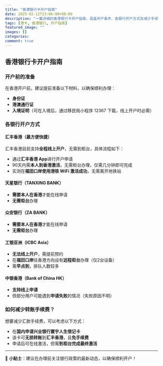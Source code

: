 ```yaml
---
title: "香港银行卡开户指南"
date: 2025-02-12T23:06:00+08:00
description: "一篇详细的香港银行卡开户指南，涵盖开户条件、各银行开户方式及减少手续费的技巧。"
tags: [港卡, 香港银行, 开户指南]
featured_image: ""
images: []
categories:
comment: true
---
```


## 香港银行卡开户指南

### 开户前的准备
在香港开户前，建议提前准备以下材料，以确保顺利办理：

- **身份证**
- **港澳通行证**
- **入境证明**（可在入境后，通过移民局小程序 12367 下载，线上开户时必需）

### 各银行开户方式

#### 汇丰香港（最方便快捷）
汇丰香港目前支持**全程线上开户**，无需到柜台，具体流程如下：

- 通过**汇丰香港 App**进行开户申请
- 90天内需**本人到香港激活**，无需柜台办理，仅需几分钟即可完成
- 实测在**福田口岸使用港铁 WiFi 激活成功**，无需离开地铁站

#### 天星银行（TANXING BANK）
- **需要本人在香港**才能在线申请
- **无需柜台**办理

#### 众安银行（ZA BANK）
- **需要本人在香港**才能在线申请
- **无需柜台**办理

#### 工银亚洲（ICBC Asia）
- **无法线上开户**，需提前预约
- 在**福田口岸**往香港方向设有**远程柜台**办理（仅2台设备）
- 需**早点到**，排队人数较多

#### 中银香港（Bank of China HK）
- **支持线上申请**
- 但部分用户可能遇到**申请失败**的情况（失败原因不明）

### 如何减少转账手续费？
想要减少汇款手续费，可以考虑以下方式：

- 在**国内申请兴业银行寰宇人生借记卡**
- 该卡可**无损转账**到**汇丰香港**，且**免手续费**
- 申请后可在线激活，但需**到柜台完成最终激活**

---

📌 **小贴士**：建议在办理前关注银行政策的最新动态，以确保顺利开户！

